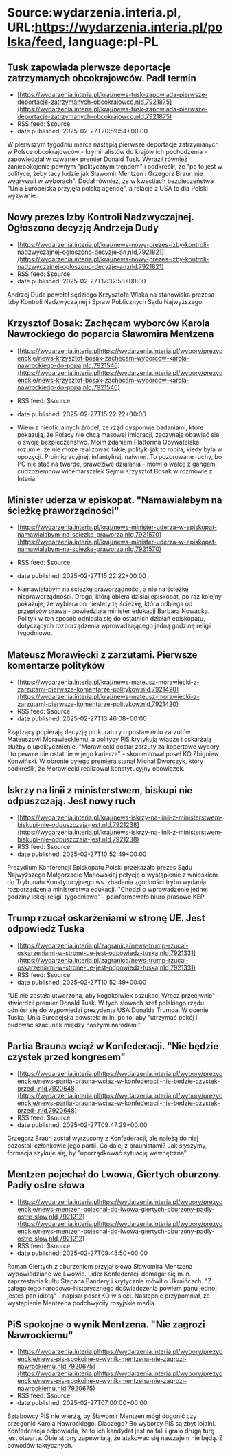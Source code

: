 # Source:wydarzenia.interia.pl, URL:https://wydarzenia.interia.pl/polska/feed, language:pl-PL

## Tusk zapowiada pierwsze deportacje zatrzymanych obcokrajowców. Padł termin
 - [https://wydarzenia.interia.pl/kraj/news-tusk-zapowiada-pierwsze-deportacje-zatrzymanych-obcokrajowco,nId,7921875](https://wydarzenia.interia.pl/kraj/news-tusk-zapowiada-pierwsze-deportacje-zatrzymanych-obcokrajowco,nId,7921875)
 - RSS feed: $source
 - date published: 2025-02-27T20:59:54+00:00

W pierwszym tygodniu marca nastąpią pierwsze deportacje zatrzymanych w Polsce obcokrajowców - kryminalistów do krajów ich pochodzenia - zapowiedział w czwartek premier Donald Tusk. Wyraził również zaniepokojenie pewnym "politycznym trendem" i podkreślił, że "po to jest w polityce, żeby tacy ludzie jak Sławomir Mentzen i Grzegorz Braun nie wygrywali w wyborach". Dodał również, że w kwestiach bezpieczeństwa "Unia Europejska przyjęła polską agendę", a relacje z USA to dla Polski wyzwanie.

## Nowy prezes Izby Kontroli Nadzwyczajnej. Ogłoszono decyzję Andrzeja Dudy
 - [https://wydarzenia.interia.pl/kraj/news-nowy-prezes-izby-kontroli-nadzwyczajnej-ogloszono-decyzje-an,nId,7921821](https://wydarzenia.interia.pl/kraj/news-nowy-prezes-izby-kontroli-nadzwyczajnej-ogloszono-decyzje-an,nId,7921821)
 - RSS feed: $source
 - date published: 2025-02-27T17:32:58+00:00

Andrzej Duda powołał sędziego Krzysztofa Wiaka na stanowiska prezesa Izby Kontroli Nadzwyczajnej i Spraw Publicznych Sądu Najwyższego.

## Krzysztof Bosak: Zachęcam wyborców Karola Nawrockiego do poparcia Sławomira Mentzena
 - [https://wydarzenia.interia.plhttps://wydarzenia.interia.pl/wybory/prezydenckie/news-krzysztof-bosak-zachecam-wyborcow-karola-nawrockiego-do-popa,nId,7921546](https://wydarzenia.interia.plhttps://wydarzenia.interia.pl/wybory/prezydenckie/news-krzysztof-bosak-zachecam-wyborcow-karola-nawrockiego-do-popa,nId,7921546)
 - RSS feed: $source
 - date published: 2025-02-27T15:22:22+00:00

- Wiem z nieoficjalnych źródeł, że rząd dysponuje badaniami, które pokazują, że Polacy nie chcą masowej imigracji, zaczynają obawiać się o swoje bezpieczeństwo. Moim zdaniem Platforma Obywatelska rozumie, że nie może realizować takiej polityki jak to robiła, kiedy była w opozycji. Proimigracyjnej, infantylnej, naiwnej. To pozorowane ruchy, bo PO nie stać na twarde, prawdziwe działania - mówi o walce z gangami cudzoziemców wicemarszałek Sejmu Krzysztof Bosak w rozmowie z Interią.

## Minister uderza w episkopat. "Namawiałabym na ścieżkę praworządności"
 - [https://wydarzenia.interia.pl/kraj/news-minister-uderza-w-episkopat-namawialabym-na-sciezke-praworza,nId,7921570](https://wydarzenia.interia.pl/kraj/news-minister-uderza-w-episkopat-namawialabym-na-sciezke-praworza,nId,7921570)
 - RSS feed: $source
 - date published: 2025-02-27T15:22:22+00:00

- Namawiałabym na ścieżkę praworządności, a nie na ścieżkę niepraworządności. Droga, którą obiera dzisiaj episkopat, po raz kolejny pokazuje, że wybiera on niestety tę ścieżkę, która odbiega od przepisów prawa - powiedziała minister edukacji Barbara Nowacka. Polityk w ten sposób odniosła się do ostatnich działań episkopatu, dotyczących rozporządzenia wprowadzającego jedną godzinę religii tygodniowo.

## Mateusz Morawiecki z zarzutami. Pierwsze komentarze polityków
 - [https://wydarzenia.interia.pl/kraj/news-mateusz-morawiecki-z-zarzutami-pierwsze-komentarze-politykow,nId,7921420](https://wydarzenia.interia.pl/kraj/news-mateusz-morawiecki-z-zarzutami-pierwsze-komentarze-politykow,nId,7921420)
 - RSS feed: $source
 - date published: 2025-02-27T13:46:08+00:00

Rządzący popierają decyzję prokuratury o postawieniu zarzutów Mateuszowi Morawieckiemu, a politycy PiS krytykują władze i oskarżają służby o upolitycznienie. "Morawiecki dostał zarzuty za kopertowe wybory. I to pewnie nie ostatnie w jego karierze" - skomentował poseł KO Zbigniew Konwiński. W obronie byłego premiera stanął Michał Dworczyk, który podkreślił, że Morawiecki realizował konstytucyjny obowiązek.

## Iskrzy na linii z ministerstwem, biskupi nie odpuszczają. Jest nowy ruch
 - [https://wydarzenia.interia.pl/kraj/news-iskrzy-na-linii-z-ministerstwem-biskupi-nie-odpuszczaja-jest,nId,7921238](https://wydarzenia.interia.pl/kraj/news-iskrzy-na-linii-z-ministerstwem-biskupi-nie-odpuszczaja-jest,nId,7921238)
 - RSS feed: $source
 - date published: 2025-02-27T10:52:49+00:00

Prezydium Konferencji Episkopatu Polski przekazało prezes Sądu Najwyższego Małgorzacie Manowskiej petycję o wystąpienie z wnioskiem do Trybunału Konstytucyjnego ws. zbadania zgodności trybu wydania rozporządzenia ministerstwa edukacji. "Chodzi o wprowadzenie jednej godziny lekcji religii tygodniowo" - poinformowało biuro prasowe KEP.

## Trump rzucał oskarżeniami w stronę UE. Jest odpowiedź Tuska
 - [https://wydarzenia.interia.pl/zagranica/news-trump-rzucal-oskarzeniami-w-strone-ue-jest-odpowiedz-tuska,nId,7921331](https://wydarzenia.interia.pl/zagranica/news-trump-rzucal-oskarzeniami-w-strone-ue-jest-odpowiedz-tuska,nId,7921331)
 - RSS feed: $source
 - date published: 2025-02-27T10:52:49+00:00

"UE nie została utworzona, aby kogokolwiek oszukać. Wręcz przeciwnie" - stwierdził premier Donald Tusk. W tych słowach szef polskiego rządu odniósł się do wypowiedzi prezydenta USA Donalda Trumpa. W ocenie Tuska, Unia Europejska powstała m.in. po to, aby "utrzymać pokój i budować szacunek między naszymi narodami".

## Partia Brauna wciąż w Konfederacji. "Nie będzie czystek przed kongresem"
 - [https://wydarzenia.interia.plhttps://wydarzenia.interia.pl/wybory/prezydenckie/news-partia-brauna-wciaz-w-konfederacji-nie-bedzie-czystek-przed-,nId,7920648](https://wydarzenia.interia.plhttps://wydarzenia.interia.pl/wybory/prezydenckie/news-partia-brauna-wciaz-w-konfederacji-nie-bedzie-czystek-przed-,nId,7920648)
 - RSS feed: $source
 - date published: 2025-02-27T09:47:29+00:00

Grzegorz Braun został wyrzucony z Konfederacji, ale należą do niej pozostali członkowie jego partii. Co dalej z braunistami? Jak słyszymy, formacja szykuje się, by "uporządkować sytuację wewnętrzną".

## Mentzen pojechał do Lwowa, Giertych oburzony. Padły ostre słowa
 - [https://wydarzenia.interia.plhttps://wydarzenia.interia.pl/wybory/prezydenckie/news-mentzen-pojechal-do-lwowa-giertych-oburzony-padly-ostre-slow,nId,7921212](https://wydarzenia.interia.plhttps://wydarzenia.interia.pl/wybory/prezydenckie/news-mentzen-pojechal-do-lwowa-giertych-oburzony-padly-ostre-slow,nId,7921212)
 - RSS feed: $source
 - date published: 2025-02-27T09:45:50+00:00

Roman Giertych z oburzeniem przyjął słowa Sławomira Mentzena wypowiedziane we Lwowie. Lider Konfederacji domagał się m.in. zaprzestania kultu Stepana Bandery i krytycznie mówił o Ukraińcach. "Z całego tego narodowo-historycznego doświadczenia powiem panu jedno: jesteś pan idiotą" - napisał poseł KO w sieci. Następnie przypomniał, że wystąpienie Mentzena podchwyciły rosyjskie media.

## PiS spokojne o wynik Mentzena. "Nie zagrozi Nawrockiemu"
 - [https://wydarzenia.interia.plhttps://wydarzenia.interia.pl/wybory/prezydenckie/news-pis-spokojne-o-wynik-mentzena-nie-zagrozi-nawrockiemu,nId,7920675](https://wydarzenia.interia.plhttps://wydarzenia.interia.pl/wybory/prezydenckie/news-pis-spokojne-o-wynik-mentzena-nie-zagrozi-nawrockiemu,nId,7920675)
 - RSS feed: $source
 - date published: 2025-02-27T07:00:00+00:00

Sztabowcy PiS nie wierzą, by Sławomir Mentzen mógł dogonić czy przegonić Karola Nawrockiego. Dlaczego? Bo wyborcy PiS są zbyt lojalni. Konfederacja odpowiada, że to ich kandydat jest na fali i gra o drugą turę jest otwarta. Obie strony zapewniają, że atakować się nawzajem nie będą. Z powodów taktycznych.

